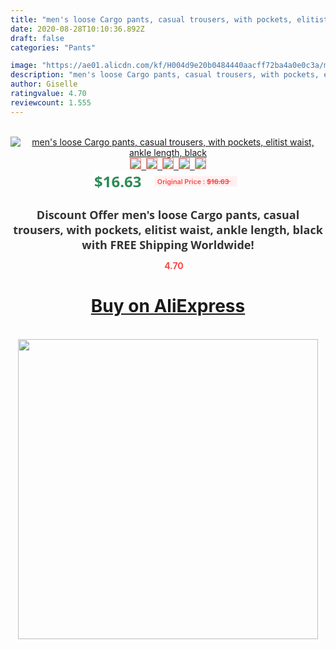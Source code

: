```yaml
---
title: "men's loose Cargo pants, casual trousers, with pockets, elitist waist, ankle length, black"
date: 2020-08-28T10:10:36.892Z
draft: false
categories: "Pants"

image: "https://ae01.alicdn.com/kf/H004d9e20b0484440aacff72ba4a0e0c3a/men-s-loose-Cargo-pants-casual-trousers-with-pockets-elitist-waist-ankle-length-black.jpg"
description: "men's loose Cargo pants, casual trousers, with pockets, elitist waist, ankle length, black"
author: Giselle
ratingvalue: 4.70
reviewcount: 1.555
---
```

<br>
<div style="text-align: center;">
<a href="https://s.click.aliexpress.com/e/_9vJFJR" target="_blank" rel="nofollow noopener noreferrer"><img alt="men's loose Cargo pants, casual trousers, with pockets, elitist waist, ankle length, black" class="magnifier-image" src="https://ae01.alicdn.com/kf/H004d9e20b0484440aacff72ba4a0e0c3a/men-s-loose-Cargo-pants-casual-trousers-with-pockets-elitist-waist-ankle-length-black.jpg_640x640.jpg">
<br>
<img style="border:1px solid salmon" src="https://ae01.alicdn.com/kf/H004d9e20b0484440aacff72ba4a0e0c3a/men-s-loose-Cargo-pants-casual-trousers-with-pockets-elitist-waist-ankle-length-black.jpg_120x120.jpg">&nbsp;&nbsp;<img style="border:1px solid salmon" src="https://ae01.alicdn.com/kf/H65dcf8c893244964adfdb48d15fafeafo/men-s-loose-Cargo-pants-casual-trousers-with-pockets-elitist-waist-ankle-length-black.jpg_120x120.jpg">&nbsp;&nbsp;<img style="border:1px solid salmon" src="https://ae01.alicdn.com/kf/Hed83190a1ddc494b9672119a1207a9b2A/men-s-loose-Cargo-pants-casual-trousers-with-pockets-elitist-waist-ankle-length-black.jpg_120x120.jpg">&nbsp;&nbsp;<img style="border:1px solid salmon" src="https://ae01.alicdn.com/kf/H08feafe97d9b44839536b09c86e3c25bm/men-s-loose-Cargo-pants-casual-trousers-with-pockets-elitist-waist-ankle-length-black.jpg_120x120.jpg">&nbsp;&nbsp;<img style="border:1px solid salmon" src="https://ae01.alicdn.com/kf/H1cfe3f18975345ee987b8aab2bb7178ah/men-s-loose-Cargo-pants-casual-trousers-with-pockets-elitist-waist-ankle-length-black.jpg_120x120.jpg"></a></div><br0>
<div style="text-align: center;"><span style="background-color: white; border: 0px; box-sizing: border-box; color: seagreen; display: inline-block; font-family: &quot;open sans&quot; , &quot;arial&quot; , &quot;helvetica&quot; , sans-serif , &quot;heiti&quot;; font-size: 24px; font-stretch: inherit; font-weight: 700; line-height: inherit; margin: 0px 10px 0px 0px; padding: 0px; vertical-align: middle;">$16.63 </span>
<span style="background: rgb(255 , 241 , 241); border-radius: 3px; border: 0px; box-sizing: border-box; color: #ff4747; display: inline-block; font-family: inherit; font-size: 12px; font-stretch: inherit; font-style: inherit; font-variant: inherit; font-weight: 600; line-height: inherit; margin: 0px; padding: 2px 5px; transform: scale(0.9); vertical-align: middle;">Original Price : <b style="text-decoration: line-through;">$16.63 </b> &nbsp;&nbsp;</span></div>
<h1 style="color: #333333; display: inline-block; font-family: &quot;open sans&quot; , &quot;arial&quot; , &quot;helvetica&quot; , sans-serif , &quot;heiti&quot;; font-size: 18px; font-stretch: inherit; font-weight: 700; text-align: center;">Discount Offer men's loose Cargo pants, casual trousers, with pockets, elitist waist, ankle length, black with FREE Shipping Worldwide!</h1>
<div style="color: #ff4747; text-align: center;">
<img src="https://4.bp.blogspot.com/-M0ZcTcb-5uY/XleCXlxnR4I/AAAAAAAAAEc/OrjgMkXV1oMQFaCRZj5HQwOCBcu3w1FegCPcBGAYYCw/s1600/star.png" style="height: 15px;">&nbsp;<b>4.70</b></div>
<div class="button_cont" align="center"><a class="buynow_a" href="https://s.click.aliexpress.com/e/_9vJFJR" target="_blank" rel="nofollow noopener noreferrer"><H1>Buy on AliExpress</H1></a></div><br>
<div class="separator" style="clear: both; text-align: center;">
<img src="https://lh3.googleusercontent.com/-pTy5HemUv9M/XlePHvY0dAI/AAAAAAAAAE4/0nX5iRUoIWY8eMW9Dpxeirr157OZliDIgCLcBGAsYHQ/s1600/badge.gif" width="480">
</div>
